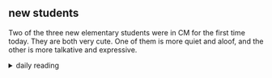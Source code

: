 ## new students

Two of the three new elementary students were in CM for the first time today. They are both very cute. One of them is more quiet and aloof, and the other is more talkative and expressive.

<details markdown="1">
<summary>daily reading</summary>

| {{ page.date | date: "%B %-d, %Y" }} |
| :-------------: |
| [Gen. 4; Matt. 4; Ezra 4; Acts 4]({% link _Bible/Bible-year-2.md %}) |
| [WLC 79-83]({% link _wlc/wlc-month-1.md %}) |
| [The Chalcedonian Definition](https://thewestminsterstandard.org/the-chalcedonian-creed/) |

</details>
